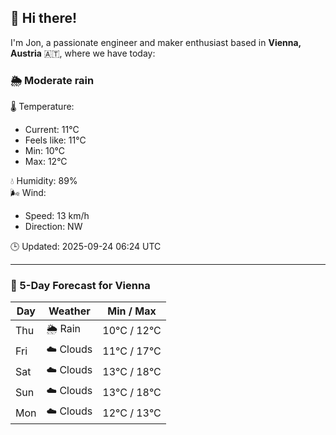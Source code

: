 ## 👋 Hi there!

I'm Jon, a passionate engineer and maker enthusiast based in **Vienna, Austria** 🇦🇹, where we have today:

### 🌦️ Moderate rain 

🌡️ Temperature: 
* Current: 11°C
* Feels like: 11°C
* Min: 10°C 
* Max: 12°C  

💧 Humidity: 89%  
🌬️ Wind: 
* Speed: 13 km/h 
* Direction: NW  

🕒 Updated: 2025-09-24 06:24 UTC

---

### 📅 5-Day Forecast for Vienna

| Day | Weather | Min / Max |
|-----|---------|------------|
| Thu | 🌦️ Rain | 10°C / 12°C |
| Fri | ☁️ Clouds | 11°C / 17°C |
| Sat | ☁️ Clouds | 13°C / 18°C |
| Sun | ☁️ Clouds | 13°C / 18°C |
| Mon | ☁️ Clouds | 12°C / 13°C |
